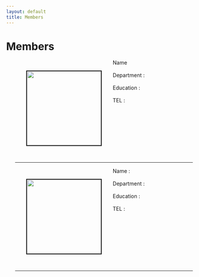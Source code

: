 ```yaml
---
layout: default
title: Members
---
```

<div class="post">
	<h1 class="pageTitle"> Members </h1>
	<ul> <img src="{{ '/assets/img/Cute Weddell Seal.jpg' | prepend: site.baseurl }}" alt="" style="width: auto; height: 200px" align="left"  border="2"  vspace="30" hspace="30"> Name <br> <br> Department : <br>
		<br>Education :    <br>
		<br>TEL :    <br>
		<br clear="left">
		<hr>
	<img src="{{ '/assets/img/Cute Weddell Seal.jpg' | prepend: site.baseurl }}" alt="" style="width: auto; height: 200px" align="left"  border="2" vspace="30" hspace="30">  Name :  <br> 
		 <br> Department :   <br> 
   	 	 <br> Education :    <br> 
		 <br>TEL :    <br>
		 <br clear="left">
		 <hr>
	</ul>	
		</div>

